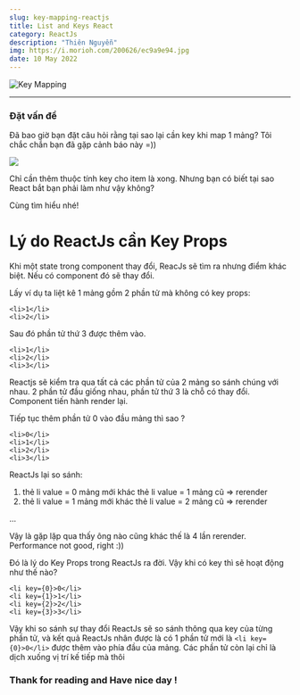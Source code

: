 ```yaml
---
slug: key-mapping-reactjs
title: List and Keys React
category: ReactJs
description: "Thiên Nguyễn"
img: https://i.morioh.com/200626/ec9a9e94.jpg
date: 10 May 2022
---
```


![Key Mapping](https://i.morioh.com/200626/ec9a9e94.jpg)

---

### Đặt vấn đề

Đã bao giờ bạn đặt câu hỏi rằng tại sao lại cần key khi map 1 mảng? Tôi chắc chắn bạn đã gặp cảnh báo này =))

![](https://images.viblo.asia/73931b59-e18d-4168-9a7a-834f032213a1.PNG)

Chỉ cần thêm thuộc tính key cho item là xong. Nhưng bạn có biết tại sao React bắt bạn phải làm như vậy không?

Cùng tìm hiểu nhé!

# Lý do ReactJs cần Key Props

Khi một state trong component thay đổi, ReacJs sẽ tìm ra nhưng điểm khác biệt. Nếu có component đó sẽ thay đổi.

Lấy ví dụ ta liệt kê 1 mảng gồm 2 phần tử mà không có key props:

```
<li>1</li>
<li>2</li>
```

Sau đó phần tử thứ 3 được thêm vào.

```
<li>1</li>
<li>2</li>
<li>3</li>
```

Reactjs sẽ kiểm tra qua tất cả các phần tử của 2 mảng so sánh chúng với nhau. 2 phần tử đầu giống nhau, phần tử thứ 3 là chỗ có thay đổi. Component tiến hành render lại.

Tiếp tục thêm phần tử 0 vào đầu mảng thì sao ?

```
<li>0</li>
<li>1</li>
<li>2</li>
<li>3</li>
```

ReactJs lại so sánh:

1. thẻ li value = 0 mảng mới khác thẻ li value = 1 mảng cũ => rerender
2. thẻ li value = 1 mảng mới khác thẻ li value = 2 mảng cũ => rerender

...

Vậy là gặp lặp qua thấy ông nào cũng khác thế là 4 lần rerender. Performance not good, right :))

Đó là lý do Key Props trong ReactJs ra đời. Vậy khi có key thì sẽ hoạt động như thế nào?

```
<li key={0}>0</li>
<li key={1}>1</li>
<li key={2}>2</li>
<li key={3}>3</li>
```

Vậy khi so sánh sự thay đổi ReactJs sẽ so sánh thông qua key của từng phần tử, và kết quả ReactJs nhân được là có 1 phần tử mới là `<li key={0}>0</li>` được thêm vào phía đầu của mảng. Các phần tử còn lại chỉ là dịch xuống vị trí kế tiếp mà thôi

### Thank for reading and Have nice day !
